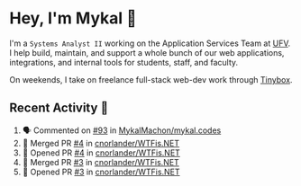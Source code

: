 # Hey, I'm Mykal 👋

I'm a `Systems Analyst II` working on the Application Services Team at [UFV](https://ufv.ca). 
I help build, maintain, and support a whole bunch of our web applications, integrations, and internal tools for students, staff, and faculty.

On weekends, I take on freelance full-stack web-dev work through [Tinybox](https://tinybox.dev).

## Recent Activity 🚀

<!--START_SECTION:activity-->
1. 🗣 Commented on [#93](https://github.com/MykalMachon/mykal.codes/issues/93#issuecomment-1936221277) in [MykalMachon/mykal.codes](https://github.com/MykalMachon/mykal.codes)
2. 🎉 Merged PR [#4](https://github.com/cnorlander/WTFis.NET/pull/4) in [cnorlander/WTFis.NET](https://github.com/cnorlander/WTFis.NET)
3. 💪 Opened PR [#4](https://github.com/cnorlander/WTFis.NET/pull/4) in [cnorlander/WTFis.NET](https://github.com/cnorlander/WTFis.NET)
4. 🎉 Merged PR [#3](https://github.com/cnorlander/WTFis.NET/pull/3) in [cnorlander/WTFis.NET](https://github.com/cnorlander/WTFis.NET)
5. 💪 Opened PR [#3](https://github.com/cnorlander/WTFis.NET/pull/3) in [cnorlander/WTFis.NET](https://github.com/cnorlander/WTFis.NET)
<!--END_SECTION:activity-->
